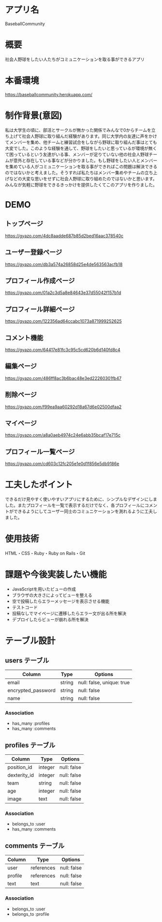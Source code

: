 # アプリ名
BaseballCommunity
# 概要
社会人野球をしたい人たちがコミュニケーションを取る事ができるアプリ
# 本番環境
https://baseballcommunity.herokuapp.com/
# 制作背景(意図)
私は大学生の頃に、部活とサークルが無かった関係でみんなで0からチームを立ち上げて社会人野球に取り組んだ経験があります。同じ大学内の友達に声をかけてメンバーを集め、他チームと練習試合をしながら野球に取り組んだ事はとても大変でした。このような経験を通して、野球をしたいと思っているが環境が無くて困っているという友達がいる事、メンバーが足りていない他の社会人野球チームが意外と存在している事などが分かりました。もし野球をしたい人とメンバーを集めている人がコミュニケーションを取る事ができればこの問題は解決できるのではないかと考えました。そうすれば私たちはメンバー集めやチームの立ち上げなどの大変な思いをせずに社会人野球に取り組めたのではないかと思います。みんなが気軽に野球をできるきっかけを提供したくてこのアプリを作りました。
# DEMO
## トップページ
https://gyazo.com/4dc8aadde687b85d2bed16aac378540c
## ユーザー登録ページ
https://gyazo.com/db3a574a26858d25e4de563563acfb18
## プロフィール作成ページ
https://gyazo.com/01a2c3d5a8e84643e37d55042f157b1d
## プロフィール詳細ページ
https://gyazo.com/122356ad64ccabc1073a871999252625
## コメント機能
https://gyazo.com/64417e81fc3c95c5cd620b6d140fd8c4
## 編集ページ
https://gyazo.com/486ff8ac3b6bac48e3ed22260301fb47
## 削除ページ
https://gyazo.com/f99ea9aa60292d18a67d6e02500dfaa2
## マイページ
https://gyazo.com/a8a0aeb4974c24e6abb35bcaf17e715c
## プロフィール一覧ページ
https://gyazo.com/cd603c12fc205e1e0d1f856e5db9186e

# 工夫したポイント
できるだけ見やすく使いやすいアプリにするために、シンプルなデザインにしました。またプロフィールを一覧で表示するだけでなく、各プロフィールにコメントができるようにしてユーザー同士のコミュニケーションを測れるように工夫しました。
# 使用技術
HTML・CSS・Ruby・Ruby on Rails・Git 
# 課題や今後実装したい機能
* JavaScriptを用いたビューの作成
* ブラウザの大きさによってビューを整える
* 空で投稿したらエラーメッセージを表示させる機能
* テストコード
* 投稿なしでマイページに遷移したらエラー文が出る所を解決
* デプロイしたらビューが崩れる所を解決


# テーブル設計

## users テーブル

| Column              | Type       | Options                   |
| --------            | ------     | -----------               |
| email               | string     | null: false, unique: true |
| encrypted_password  | string     | null: false               |
| name                | string     | null: false               |

### Association

- has_many :profiles
- has_many :comments

## profiles テーブル

| Column           | Type       | Options     |
| --------         | ------     | ----------- |
| position_id      | integer    | null: false |
| dexterity_id     | integer    | null: false |
| team             | string     | null: false |
| age              | integer    | null: false |
| image            | text       | null: false |

### Association

- belongs_to :user
- has_many :comments

## comments テーブル

| Column    | Type       | Options     |
| --------  | ------     | ----------- |
| user      | references | null: false |
| profile   | references | null: false |
| text      | text       | null: false |

### Association

- belongs_to :user
- belongs_to :profile